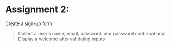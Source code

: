 # Assignment 2: 
Create a sign-up form
> Collect a user's name, email, password, and password confirmation\n
> Display a welcome after validating inputs
